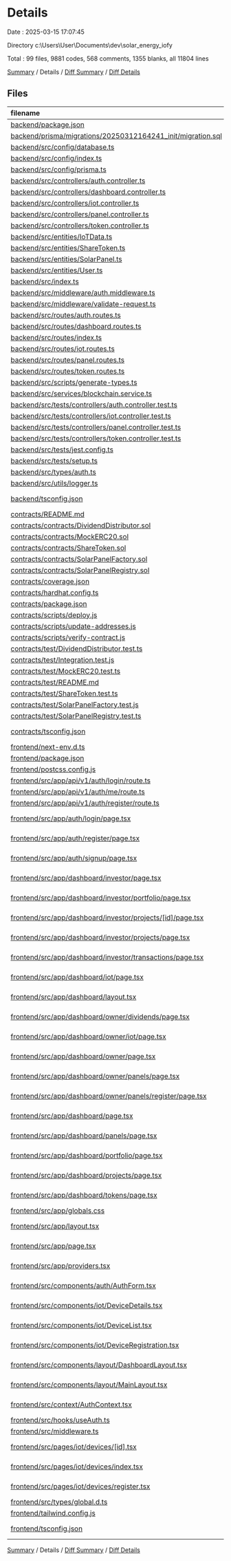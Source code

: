 # Details

Date : 2025-03-15 17:07:45

Directory c:\\Users\\User\\Documents\\dev\\solar_energy_iofy

Total : 99 files,  9881 codes, 568 comments, 1355 blanks, all 11804 lines

[Summary](results.md) / Details / [Diff Summary](diff.md) / [Diff Details](diff-details.md)

## Files
| filename | language | code | comment | blank | total |
| :--- | :--- | ---: | ---: | ---: | ---: |
| [backend/package.json](/backend/package.json) | JSON | 60 | 0 | 1 | 61 |
| [backend/prisma/migrations/20250312164241\_init/migration.sql](/backend/prisma/migrations/20250312164241_init/migration.sql) | MS SQL | 50 | 9 | 13 | 72 |
| [backend/src/config/database.ts](/backend/src/config/database.ts) | TypeScript | 19 | 0 | 1 | 20 |
| [backend/src/config/index.ts](/backend/src/config/index.ts) | TypeScript | 38 | 3 | 5 | 46 |
| [backend/src/config/prisma.ts](/backend/src/config/prisma.ts) | TypeScript | 2 | 0 | 1 | 3 |
| [backend/src/controllers/auth.controller.ts](/backend/src/controllers/auth.controller.ts) | TypeScript | 255 | 22 | 47 | 324 |
| [backend/src/controllers/dashboard.controller.ts](/backend/src/controllers/dashboard.controller.ts) | TypeScript | 111 | 8 | 13 | 132 |
| [backend/src/controllers/iot.controller.ts](/backend/src/controllers/iot.controller.ts) | TypeScript | 306 | 15 | 40 | 361 |
| [backend/src/controllers/panel.controller.ts](/backend/src/controllers/panel.controller.ts) | TypeScript | 557 | 37 | 95 | 689 |
| [backend/src/controllers/token.controller.ts](/backend/src/controllers/token.controller.ts) | TypeScript | 235 | 14 | 44 | 293 |
| [backend/src/entities/IoTData.ts](/backend/src/entities/IoTData.ts) | TypeScript | 25 | 0 | 10 | 35 |
| [backend/src/entities/ShareToken.ts](/backend/src/entities/ShareToken.ts) | TypeScript | 35 | 0 | 9 | 44 |
| [backend/src/entities/SolarPanel.ts](/backend/src/entities/SolarPanel.ts) | TypeScript | 31 | 0 | 12 | 43 |
| [backend/src/entities/User.ts](/backend/src/entities/User.ts) | TypeScript | 27 | 0 | 9 | 36 |
| [backend/src/index.ts](/backend/src/index.ts) | TypeScript | 49 | 6 | 11 | 66 |
| [backend/src/middleware/auth.middleware.ts](/backend/src/middleware/auth.middleware.ts) | TypeScript | 75 | 0 | 14 | 89 |
| [backend/src/middleware/validate-request.ts](/backend/src/middleware/validate-request.ts) | TypeScript | 14 | 0 | 3 | 17 |
| [backend/src/routes/auth.routes.ts](/backend/src/routes/auth.routes.ts) | TypeScript | 77 | 7 | 9 | 93 |
| [backend/src/routes/dashboard.routes.ts](/backend/src/routes/dashboard.routes.ts) | TypeScript | 20 | 2 | 4 | 26 |
| [backend/src/routes/index.ts](/backend/src/routes/index.ts) | TypeScript | 16 | 2 | 4 | 22 |
| [backend/src/routes/iot.routes.ts](/backend/src/routes/iot.routes.ts) | TypeScript | 159 | 10 | 12 | 181 |
| [backend/src/routes/panel.routes.ts](/backend/src/routes/panel.routes.ts) | TypeScript | 75 | 7 | 9 | 91 |
| [backend/src/routes/token.routes.ts](/backend/src/routes/token.routes.ts) | TypeScript | 90 | 7 | 9 | 106 |
| [backend/src/scripts/generate-types.ts](/backend/src/scripts/generate-types.ts) | TypeScript | 54 | 12 | 11 | 77 |
| [backend/src/services/blockchain.service.ts](/backend/src/services/blockchain.service.ts) | TypeScript | 390 | 19 | 43 | 452 |
| [backend/src/tests/controllers/auth.controller.test.ts](/backend/src/tests/controllers/auth.controller.test.ts) | TypeScript | 135 | 0 | 21 | 156 |
| [backend/src/tests/controllers/iot.controller.test.ts](/backend/src/tests/controllers/iot.controller.test.ts) | TypeScript | 186 | 0 | 28 | 214 |
| [backend/src/tests/controllers/panel.controller.test.ts](/backend/src/tests/controllers/panel.controller.test.ts) | TypeScript | 158 | 0 | 22 | 180 |
| [backend/src/tests/controllers/token.controller.test.ts](/backend/src/tests/controllers/token.controller.test.ts) | TypeScript | 225 | 0 | 29 | 254 |
| [backend/src/tests/jest.config.ts](/backend/src/tests/jest.config.ts) | TypeScript | 18 | 0 | 2 | 20 |
| [backend/src/tests/setup.ts](/backend/src/tests/setup.ts) | TypeScript | 59 | 4 | 6 | 69 |
| [backend/src/types/auth.ts](/backend/src/types/auth.ts) | TypeScript | 12 | 0 | 2 | 14 |
| [backend/src/utils/logger.ts](/backend/src/utils/logger.ts) | TypeScript | 23 | 0 | 1 | 24 |
| [backend/tsconfig.json](/backend/tsconfig.json) | JSON with Comments | 28 | 0 | 0 | 28 |
| [contracts/README.md](/contracts/README.md) | Markdown | 84 | 0 | 29 | 113 |
| [contracts/contracts/DividendDistributor.sol](/contracts/contracts/DividendDistributor.sol) | Solidity | 105 | 12 | 28 | 145 |
| [contracts/contracts/MockERC20.sol](/contracts/contracts/MockERC20.sol) | Solidity | 14 | 5 | 3 | 22 |
| [contracts/contracts/ShareToken.sol](/contracts/contracts/ShareToken.sol) | Solidity | 89 | 10 | 21 | 120 |
| [contracts/contracts/SolarPanelFactory.sol](/contracts/contracts/SolarPanelFactory.sol) | Solidity | 73 | 32 | 15 | 120 |
| [contracts/contracts/SolarPanelRegistry.sol](/contracts/contracts/SolarPanelRegistry.sol) | Solidity | 134 | 41 | 23 | 198 |
| [contracts/coverage.json](/contracts/coverage.json) | JSON | 1 | 0 | 0 | 1 |
| [contracts/hardhat.config.ts](/contracts/hardhat.config.ts) | TypeScript | 61 | 0 | 4 | 65 |
| [contracts/package.json](/contracts/package.json) | JSON | 48 | 0 | 1 | 49 |
| [contracts/scripts/deploy.js](/contracts/scripts/deploy.js) | JavaScript | 149 | 23 | 27 | 199 |
| [contracts/scripts/update-addresses.js](/contracts/scripts/update-addresses.js) | JavaScript | 87 | 19 | 18 | 124 |
| [contracts/scripts/verify-contract.js](/contracts/scripts/verify-contract.js) | JavaScript | 54 | 15 | 10 | 79 |
| [contracts/test/DividendDistributor.test.ts](/contracts/test/DividendDistributor.test.ts) | TypeScript | 169 | 33 | 50 | 252 |
| [contracts/test/Integration.test.js](/contracts/test/Integration.test.js) | JavaScript | 211 | 47 | 53 | 311 |
| [contracts/test/MockERC20.test.ts](/contracts/test/MockERC20.test.ts) | TypeScript | 88 | 0 | 25 | 113 |
| [contracts/test/README.md](/contracts/test/README.md) | Markdown | 50 | 0 | 21 | 71 |
| [contracts/test/ShareToken.test.ts](/contracts/test/ShareToken.test.ts) | TypeScript | 157 | 17 | 44 | 218 |
| [contracts/test/SolarPanelFactory.test.js](/contracts/test/SolarPanelFactory.test.js) | JavaScript | 199 | 14 | 30 | 243 |
| [contracts/test/SolarPanelRegistry.test.ts](/contracts/test/SolarPanelRegistry.test.ts) | TypeScript | 321 | 4 | 41 | 366 |
| [contracts/tsconfig.json](/contracts/tsconfig.json) | JSON with Comments | 12 | 0 | 0 | 12 |
| [frontend/next-env.d.ts](/frontend/next-env.d.ts) | TypeScript | 0 | 5 | 2 | 7 |
| [frontend/package.json](/frontend/package.json) | JSON | 42 | 0 | 1 | 43 |
| [frontend/postcss.config.js](/frontend/postcss.config.js) | JavaScript | 6 | 0 | 0 | 6 |
| [frontend/src/app/api/v1/auth/login/route.ts](/frontend/src/app/api/v1/auth/login/route.ts) | TypeScript | 30 | 1 | 6 | 37 |
| [frontend/src/app/api/v1/auth/me/route.ts](/frontend/src/app/api/v1/auth/me/route.ts) | TypeScript | 33 | 0 | 5 | 38 |
| [frontend/src/app/api/v1/auth/register/route.ts](/frontend/src/app/api/v1/auth/register/route.ts) | TypeScript | 30 | 1 | 6 | 37 |
| [frontend/src/app/auth/login/page.tsx](/frontend/src/app/auth/login/page.tsx) | TypeScript JSX | 51 | 1 | 4 | 56 |
| [frontend/src/app/auth/register/page.tsx](/frontend/src/app/auth/register/page.tsx) | TypeScript JSX | 159 | 0 | 7 | 166 |
| [frontend/src/app/auth/signup/page.tsx](/frontend/src/app/auth/signup/page.tsx) | TypeScript JSX | 82 | 2 | 5 | 89 |
| [frontend/src/app/dashboard/investor/page.tsx](/frontend/src/app/dashboard/investor/page.tsx) | TypeScript JSX | 132 | 4 | 6 | 142 |
| [frontend/src/app/dashboard/investor/portfolio/page.tsx](/frontend/src/app/dashboard/investor/portfolio/page.tsx) | TypeScript JSX | 17 | 1 | 5 | 23 |
| [frontend/src/app/dashboard/investor/projects/\[id\]/page.tsx](/frontend/src/app/dashboard/investor/projects/%5Bid%5D/page.tsx) | TypeScript JSX | 17 | 1 | 5 | 23 |
| [frontend/src/app/dashboard/investor/projects/page.tsx](/frontend/src/app/dashboard/investor/projects/page.tsx) | TypeScript JSX | 17 | 1 | 5 | 23 |
| [frontend/src/app/dashboard/investor/transactions/page.tsx](/frontend/src/app/dashboard/investor/transactions/page.tsx) | TypeScript JSX | 17 | 1 | 5 | 23 |
| [frontend/src/app/dashboard/iot/page.tsx](/frontend/src/app/dashboard/iot/page.tsx) | TypeScript JSX | 270 | 1 | 19 | 290 |
| [frontend/src/app/dashboard/layout.tsx](/frontend/src/app/dashboard/layout.tsx) | TypeScript JSX | 27 | 3 | 5 | 35 |
| [frontend/src/app/dashboard/owner/dividends/page.tsx](/frontend/src/app/dashboard/owner/dividends/page.tsx) | TypeScript JSX | 17 | 1 | 5 | 23 |
| [frontend/src/app/dashboard/owner/iot/page.tsx](/frontend/src/app/dashboard/owner/iot/page.tsx) | TypeScript JSX | 17 | 1 | 5 | 23 |
| [frontend/src/app/dashboard/owner/page.tsx](/frontend/src/app/dashboard/owner/page.tsx) | TypeScript JSX | 82 | 4 | 6 | 92 |
| [frontend/src/app/dashboard/owner/panels/page.tsx](/frontend/src/app/dashboard/owner/panels/page.tsx) | TypeScript JSX | 17 | 1 | 5 | 23 |
| [frontend/src/app/dashboard/owner/panels/register/page.tsx](/frontend/src/app/dashboard/owner/panels/register/page.tsx) | TypeScript JSX | 241 | 4 | 10 | 255 |
| [frontend/src/app/dashboard/page.tsx](/frontend/src/app/dashboard/page.tsx) | TypeScript JSX | 270 | 0 | 16 | 286 |
| [frontend/src/app/dashboard/panels/page.tsx](/frontend/src/app/dashboard/panels/page.tsx) | TypeScript JSX | 511 | 4 | 39 | 554 |
| [frontend/src/app/dashboard/portfolio/page.tsx](/frontend/src/app/dashboard/portfolio/page.tsx) | TypeScript JSX | 192 | 4 | 8 | 204 |
| [frontend/src/app/dashboard/projects/page.tsx](/frontend/src/app/dashboard/projects/page.tsx) | TypeScript JSX | 131 | 2 | 7 | 140 |
| [frontend/src/app/dashboard/tokens/page.tsx](/frontend/src/app/dashboard/tokens/page.tsx) | TypeScript JSX | 220 | 10 | 14 | 244 |
| [frontend/src/app/globals.css](/frontend/src/app/globals.css) | CSS | 29 | 0 | 7 | 36 |
| [frontend/src/app/layout.tsx](/frontend/src/app/layout.tsx) | TypeScript JSX | 26 | 0 | 3 | 29 |
| [frontend/src/app/page.tsx](/frontend/src/app/page.tsx) | TypeScript JSX | 44 | 0 | 3 | 47 |
| [frontend/src/app/providers.tsx](/frontend/src/app/providers.tsx) | TypeScript JSX | 14 | 0 | 3 | 17 |
| [frontend/src/components/auth/AuthForm.tsx](/frontend/src/components/auth/AuthForm.tsx) | TypeScript JSX | 210 | 4 | 24 | 238 |
| [frontend/src/components/iot/DeviceDetails.tsx](/frontend/src/components/iot/DeviceDetails.tsx) | TypeScript JSX | 229 | 3 | 12 | 244 |
| [frontend/src/components/iot/DeviceList.tsx](/frontend/src/components/iot/DeviceList.tsx) | TypeScript JSX | 122 | 0 | 4 | 126 |
| [frontend/src/components/iot/DeviceRegistration.tsx](/frontend/src/components/iot/DeviceRegistration.tsx) | TypeScript JSX | 144 | 0 | 10 | 154 |
| [frontend/src/components/layout/DashboardLayout.tsx](/frontend/src/components/layout/DashboardLayout.tsx) | TypeScript JSX | 179 | 8 | 26 | 213 |
| [frontend/src/components/layout/MainLayout.tsx](/frontend/src/components/layout/MainLayout.tsx) | TypeScript JSX | 21 | 0 | 2 | 23 |
| [frontend/src/context/AuthContext.tsx](/frontend/src/context/AuthContext.tsx) | TypeScript JSX | 34 | 0 | 7 | 41 |
| [frontend/src/hooks/useAuth.ts](/frontend/src/hooks/useAuth.ts) | TypeScript | 193 | 13 | 30 | 236 |
| [frontend/src/middleware.ts](/frontend/src/middleware.ts) | TypeScript | 102 | 30 | 23 | 155 |
| [frontend/src/pages/iot/devices/\[id\].tsx](/frontend/src/pages/iot/devices/%5Bid%5D.tsx) | TypeScript JSX | 65 | 0 | 9 | 74 |
| [frontend/src/pages/iot/devices/index.tsx](/frontend/src/pages/iot/devices/index.tsx) | TypeScript JSX | 19 | 0 | 3 | 22 |
| [frontend/src/pages/iot/devices/register.tsx](/frontend/src/pages/iot/devices/register.tsx) | TypeScript JSX | 40 | 0 | 5 | 45 |
| [frontend/src/types/global.d.ts](/frontend/src/types/global.d.ts) | TypeScript | 8 | 0 | 0 | 8 |
| [frontend/tailwind.config.js](/frontend/tailwind.config.js) | JavaScript | 27 | 1 | 0 | 28 |
| [frontend/tsconfig.json](/frontend/tsconfig.json) | JSON with Comments | 27 | 0 | 0 | 27 |

[Summary](results.md) / Details / [Diff Summary](diff.md) / [Diff Details](diff-details.md)